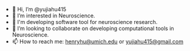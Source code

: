 - 👋 Hi, I’m @yujiahu415
- 👀 I’m interested in Neuroscience.
- 🌱 I'm developing software tool for neuroscience research.
- 💞️ I’m looking to collaborate on developing computational tools in Neuroscience.
- 📫 How to reach me: henryhu@umich.edu or yujiahu415@gmail.com

<!---
yujiahu415/yujiahu415 is a ✨ special ✨ repository because its `README.md` (this file) appears on your GitHub profile.
You can click the Preview link to take a look at your changes.
--->
